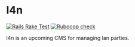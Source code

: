 # l4n

[![Rails Rake Test](https://github.com/Adrian-Hirt/l4n/actions/workflows/rails_rake.yml/badge.svg)](https://github.com/Adrian-Hirt/l4n/actions/workflows/rails_rake.yml) [![Rubocop check](https://github.com/Adrian-Hirt/l4n/actions/workflows/rubocop.yml/badge.svg)](https://github.com/Adrian-Hirt/l4n/actions/workflows/rubocop.yml)

l4n is an upcoming CMS for managing lan parties.